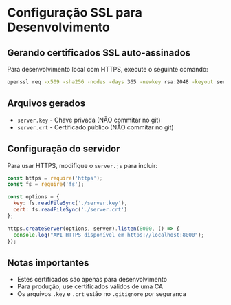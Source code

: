 # Configuração SSL para Desenvolvimento

## Gerando certificados SSL auto-assinados

Para desenvolvimento local com HTTPS, execute o seguinte comando:

```bash
openssl req -x509 -sha256 -nodes -days 365 -newkey rsa:2048 -keyout server.key -out server.crt
```

## Arquivos gerados

- `server.key` - Chave privada (NÃO commitar no git)
- `server.crt` - Certificado público (NÃO commitar no git)

## Configuração do servidor

Para usar HTTPS, modifique o `server.js` para incluir:

```javascript
const https = require('https');
const fs = require('fs');

const options = {
  key: fs.readFileSync('./server.key'),
  cert: fs.readFileSync('./server.crt')
};

https.createServer(options, server).listen(8000, () => {
  console.log("API HTTPS disponível em https://localhost:8000");
});
```

## Notas importantes

- Estes certificados são apenas para desenvolvimento
- Para produção, use certificados válidos de uma CA
- Os arquivos `.key` e `.crt` estão no `.gitignore` por segurança 
